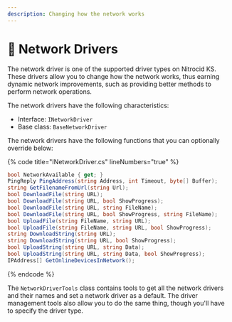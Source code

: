 ```yaml
---
description: Changing how the network works
---
```


# 🔌 Network Drivers

The network driver is one of the supported driver types on Nitrocid KS. These drivers allow you to change how the network works, thus earning dynamic network improvements, such as providing better methods to perform network operations.

The network drivers have the following characteristics:

* Interface: `INetworkDriver`
* Base class: `BaseNetworkDriver`

The network drivers have the following functions that you can optionally override below:

{% code title="INetworkDriver.cs" lineNumbers="true" %}
```csharp
bool NetworkAvailable { get; }
PingReply PingAddress(string Address, int Timeout, byte[] Buffer);
string GetFilenameFromUrl(string Url);
bool DownloadFile(string URL);
bool DownloadFile(string URL, bool ShowProgress);
bool DownloadFile(string URL, string FileName);
bool DownloadFile(string URL, bool ShowProgress, string FileName);
bool UploadFile(string FileName, string URL);
bool UploadFile(string FileName, string URL, bool ShowProgress);
string DownloadString(string URL);
string DownloadString(string URL, bool ShowProgress);
bool UploadString(string URL, string Data);
bool UploadString(string URL, string Data, bool ShowProgress);
IPAddress[] GetOnlineDevicesInNetwork();
```
{% endcode %}

The `NetworkDriverTools` class contains tools to get all the network drivers and their names and set a network driver as a default. The driver management tools also allow you to do the same thing, though you'll have to specify the driver type.
